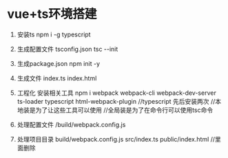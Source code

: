 # vue+ts环境搭建

1. 安装ts
    npm i -g typescript
2. 生成配置文件 tsconfig.json
    tsc --init
3. 生成package.json
    npm init -y 

4. 生成文件
    index.ts
    index.html

5. 工程化
    安装相关工具 
    npm i webpack webpack-cli webpack-dev-server ts-loader typescript html-webpack-plugin
    //typescript 先后安装两次
    //本地装是为了让这些工具可以使用
    //全局装是为了在命令行可以使用tsc命令

6. 处理配置文件
    /build/webpack.config.js

7. 处理项目目录
    build/webpack.config.js
    src/index.ts
    public/index.html //里面删除<script src='./index.js' />的引用，后续会自动注入

8. package.json
    添加npm run dev运行脚本
    "dev": "webpack-dev-server --config ./build/webpack.config.js"